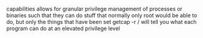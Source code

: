 capabilities allows for granular privilege management of processes or binaries such that they can do stuff that normally only root would be able to do, but only the things that have been set
getcap -r / will tell you what each program can do at an elevated privilege level